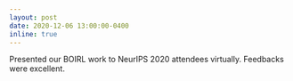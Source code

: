 ```yaml
---
layout: post
date: 2020-12-06 13:00:00-0400
inline: true
---
```


Presented our BOIRL work to NeurIPS 2020 attendees virtually. Feedbacks were excellent.